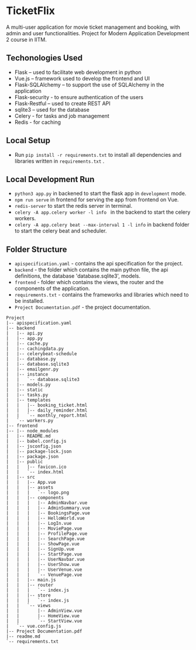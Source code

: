 # TicketFlix 

A multi-user application for movie ticket management and booking, with admin and user functionalities.
Project for Modern Application Development 2 course in IITM.

## Techonologies Used
- Flask – used to facilitate web development in python
- Vue.js – framework used to develop the frontend and UI
- Flask-SQLAlchemy – to support the use of SQLAlchemy in the application
- Flask-security  -  to ensure authentication of the users
- Flask-Restful – used to create REST API
- sqlite3 – used for the database
- Celery -  for tasks and job management
- Redis -  for caching

## Local Setup

- Run `pip install -r requirements.txt` to install all dependencies and libraries written in `requirements.txt` .

## Local Development Run

- `python3 app.py` in backened to start the flask app in `development` mode.
- `npm run serve` in frontend for serving the app from frontend on Vue.
- `redis-server` to start the redis server in terminal.
- `celery -A app.celery worker -l info ` in the backend to start the celery workers.
- `celery -A app.celery beat --max-interval 1 -l info` in backend folder to start the celery beat and scheduler.

## Folder Structure

- `apispecification.yaml` - contains the api specification for the project.
- `backend` - the folder which contains the main python file, the api definitions, the database 'database.sqlite3', models.
- `frontend` - folder which contains the views, the router and the components of the application.
- `requirements.txt` - contains the frameworks and libraries which need to be installed.
- `Project Documentation.pdf` - the project documentation.

```
Project
|-- apispecification.yaml
|-- backend
|   |-- api.py
|   |-- app.py
|   |-- cache.py
|   |-- cachingdata.py
|   |-- celerybeat-schedule
|   |-- database.py
|   |-- database.sqlite3
|   |-- emailgenr.py
|   |-- instance
|   |   `-- database.sqlite3
|   |-- models.py
|   |-- static
|   |-- tasks.py
|   |-- templates
|   |   |-- booking_ticket.html
|   |   |-- daily_reminder.html
|   |   `-- monthly_report.html
|   `-- workers.py
|-- frontend
|-- |-- node_modules
|   |-- README.md
|   |-- babel.config.js
|   |-- jsconfig.json
|   |-- package-lock.json
|   |-- package.json
|   |-- public
|   |   |-- favicon.ico
|   |   `-- index.html
|   |-- src
|   |   |-- App.vue
|   |   |-- assets
|   |   |   `-- logo.png
|   |   |-- components
|   |   |   |-- AdminNavbar.vue
|   |   |   |-- AdminSummary.vue
|   |   |   |-- BookingsPage.vue
|   |   |   |-- HelloWorld.vue
|   |   |   |-- LogIn.vue
|   |   |   |-- MoviePage.vue
|   |   |   |-- ProfilePage.vue
|   |   |   |-- SearchPage.vue
|   |   |   |-- ShowPage.vue
|   |   |   |-- SignUp.vue
|   |   |   |-- StartPage.vue
|   |   |   |-- UserNavbar.vue
|   |   |   |-- UserShow.vue
|   |   |   |-- UserVenue.vue
|   |   |   `-- VenuePage.vue
|   |   |-- main.js
|   |   |-- router
|   |   |   `-- index.js
|   |   |-- store
|   |   |   `-- index.js
|   |   `-- views
|   |       |-- AdminView.vue
|   |       |-- HomeView.vue
|   |       `-- StartView.vue
|   `-- vue.config.js
|-- Project Documentation.pdf
|-- readme.md
`-- requirements.txt
```

